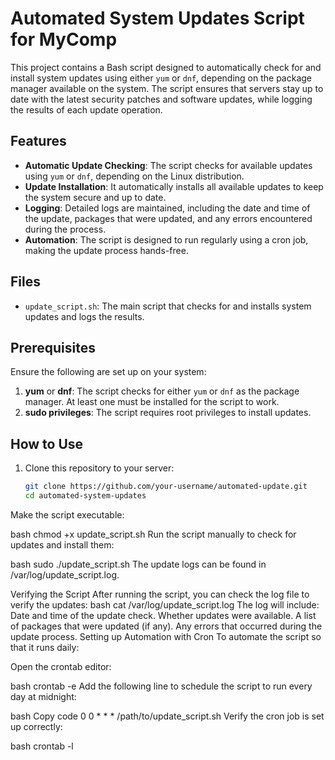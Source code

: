# Automated System Updates Script for MyComp

This project contains a Bash script designed to automatically check for and install system updates using either `yum` or `dnf`, depending on the package manager available on the system. The script ensures that servers stay up to date with the latest security patches and software updates, while logging the results of each update operation.

## Features

- **Automatic Update Checking**: The script checks for available updates using `yum` or `dnf`, depending on the Linux distribution.
- **Update Installation**: It automatically installs all available updates to keep the system secure and up to date.
- **Logging**: Detailed logs are maintained, including the date and time of the update, packages that were updated, and any errors encountered during the process.
- **Automation**: The script is designed to run regularly using a cron job, making the update process hands-free.

## Files

- `update_script.sh`: The main script that checks for and installs system updates and logs the results.

## Prerequisites

Ensure the following are set up on your system:

1. **yum** or **dnf**: The script checks for either `yum` or `dnf` as the package manager. At least one must be installed for the script to work.
2. **sudo privileges**: The script requires root privileges to install updates.

## How to Use

1. Clone this repository to your server:
   ```bash
   git clone https://github.com/your-username/automated-update.git
   cd automated-system-updates
Make the script executable:

bash
chmod +x update_script.sh
Run the script manually to check for updates and install them:

bash
sudo ./update_script.sh
The update logs can be found in /var/log/update_script.log.

Verifying the Script
After running the script, you can check the log file to verify the updates:
bash
cat /var/log/update_script.log
The log will include:
Date and time of the update check.
Whether updates were available.
A list of packages that were updated (if any).
Any errors that occurred during the update process.
Setting up Automation with Cron
To automate the script so that it runs daily:

Open the crontab editor:

bash
crontab -e
Add the following line to schedule the script to run every day at midnight:

bash
Copy code
0 0 * * * /path/to/update_script.sh
Verify the cron job is set up correctly:

bash
crontab -l
